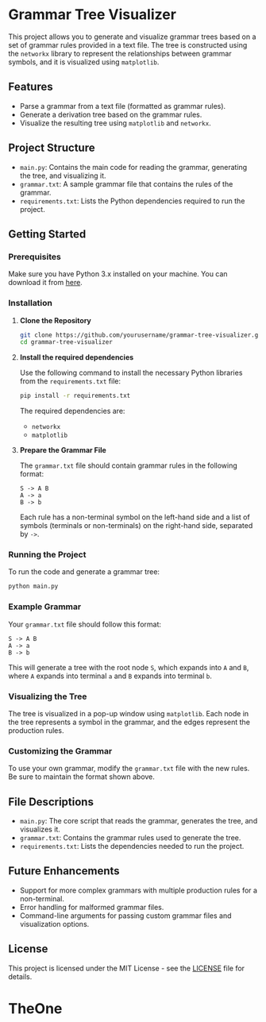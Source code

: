 
# Grammar Tree Visualizer

This project allows you to generate and visualize grammar trees based on a set of grammar rules provided in a text file. The tree is constructed using the `networkx` library to represent the relationships between grammar symbols, and it is visualized using `matplotlib`.

## Features
- Parse a grammar from a text file (formatted as grammar rules).
- Generate a derivation tree based on the grammar rules.
- Visualize the resulting tree using `matplotlib` and `networkx`.

## Project Structure

- `main.py`: Contains the main code for reading the grammar, generating the tree, and visualizing it.
- `grammar.txt`: A sample grammar file that contains the rules of the grammar.
- `requirements.txt`: Lists the Python dependencies required to run the project.

## Getting Started

### Prerequisites

Make sure you have Python 3.x installed on your machine. You can download it from [here](https://www.python.org/downloads/).

### Installation

1. **Clone the Repository**

    ```bash
    git clone https://github.com/yourusername/grammar-tree-visualizer.git
    cd grammar-tree-visualizer
    ```

2. **Install the required dependencies**

    Use the following command to install the necessary Python libraries from the `requirements.txt` file:

    ```bash
    pip install -r requirements.txt
    ```

    The required dependencies are:
    - `networkx`
    - `matplotlib`

3. **Prepare the Grammar File**

    The `grammar.txt` file should contain grammar rules in the following format:

    ```
    S -> A B
    A -> a
    B -> b
    ```

    Each rule has a non-terminal symbol on the left-hand side and a list of symbols (terminals or non-terminals) on the right-hand side, separated by `->`.

### Running the Project

To run the code and generate a grammar tree:

```bash
python main.py
```

### Example Grammar

Your `grammar.txt` file should follow this format:

```
S -> A B
A -> a
B -> b
```

This will generate a tree with the root node `S`, which expands into `A` and `B`, where `A` expands into terminal `a` and `B` expands into terminal `b`.

### Visualizing the Tree

The tree is visualized in a pop-up window using `matplotlib`. Each node in the tree represents a symbol in the grammar, and the edges represent the production rules.

### Customizing the Grammar

To use your own grammar, modify the `grammar.txt` file with the new rules. Be sure to maintain the format shown above.

## File Descriptions

- `main.py`: The core script that reads the grammar, generates the tree, and visualizes it.
- `grammar.txt`: Contains the grammar rules used to generate the tree.
- `requirements.txt`: Lists the dependencies needed to run the project.

## Future Enhancements
- Support for more complex grammars with multiple production rules for a non-terminal.
- Error handling for malformed grammar files.
- Command-line arguments for passing custom grammar files and visualization options.

## License

This project is licensed under the MIT License - see the [LICENSE](LICENSE) file for details.
# TheOne
